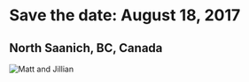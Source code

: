 # Save the date: August 18, 2017

## North Saanich, BC, Canada

![Matt and Jillian](http://matt.jillian.io/matt%20and%20jill.jpg)
